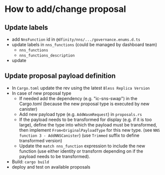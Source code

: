 # How to add/change proposal

## Update labels

- add `NnsFunction` id in `@dfinity/nns/.../governance.enums.d.ts`
- update labels in `nns_functions` (could be managed by dashboard team)
  - `nns_functions`
  - `nns_functions_description`
- update

## Update proposal payload definition

- In `Cargo.toml` update the rev using the latest `Bless Replica Version`
- In case of new proposal type
  - If needed add the dependency (e.g. "ic-sns-swap") in the Cargo.toml (because the new proposal type is executed by
    new canister)
  - Add new payload type (e.g. `AddWasmRequest`) in `proposals.rs`
  - If the payload needs to be transformed for display (e.g. if it is too large), define the type into which the
    payload must be transformed, then implement `From<OriginalPayloadType` for this new type.
    (see `NNS function 3 - AddNNSCanister`) (use `Trimmed` suffix to define transformed version)
  - Update the `match nns_function` expression to include the new function (use either identity or transform depending
    on if the payload needs to be transformed).
- Build: `cargo build`
- deploy and test on available proposals
